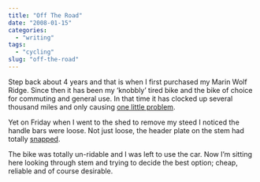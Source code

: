 ```yaml
---
title: "Off The Road"
date: "2008-01-15"
categories:
  - "writing"
tags:
  - "cycling"
slug: "off-the-road"
---
```


Step back about 4 years and that is when I first purchased my Marin Wolf Ridge. Since then it has been my ‘knobbly’ tired bike and the bike of choice for commuting and general use. In that time it has clocked up several thousand miles and only causing [one little problem](https://adamchamberlin.info/2005/04/workshop/).

Yet on Friday when I went to the shed to remove my steed I noticed the handle bars were loose. Not just loose, the header plate on the stem had totally [snapped](https://farm3.static.flickr.com/2112/2189957499_795a0460c0.jpg).

The bike was totally un-ridable and I was left to use the car. Now I’m sitting here looking through stem and trying to decide the best option; cheap, reliable and of course desirable.
